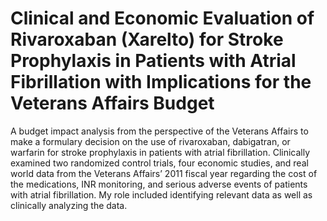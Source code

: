 # Clinical and Economic Evaluation of Rivaroxaban (Xarelto) for Stroke Prophylaxis in Patients with Atrial Fibrillation with Implications for the Veterans Affairs Budget

A budget impact analysis from the perspective of the Veterans Affairs to make a formulary decision on the use of rivaroxaban, dabigatran, or warfarin for stroke prophylaxis in patients with atrial fibrillation. Clinically examined two randomized control trials, four economic studies, and real world data from the Veterans Affairs’ 2011 fiscal year regarding the cost of the medications, INR monitoring, and serious adverse events of patients with atrial fibrillation. My role included identifying relevant data as well as clinically analyzing the data.
